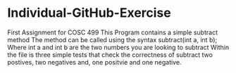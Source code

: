# Individual-GitHub-Exercise
First Assignment for COSC 499
This Program contains a simple subtract method
The method can be called using the syntax subtract(int a, int b); 
Where int a and int b are the two numbers you are looking to subtract
Within the file is three simple tests that check the correctness of subtract two postives, two negatives and, one positvie and one negative.
 
